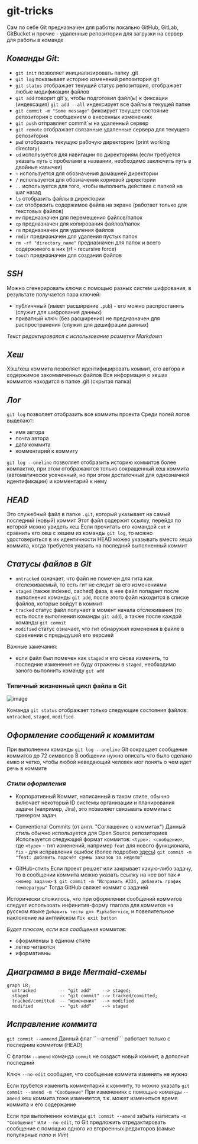 # git-tricks

Сам по себе Git предназначен для работы локально
GitHub, GitLab, GitBucket и прочие - удаленные репозитории для загрузки на сервер для работы в команде

## _Команды Git_:
- ```git init``` позволяет инициализировать папку .git 
- ```git log``` показывает историю изменений репозитория git
- ```git status``` отображает текущий статус репозитория, отображает любые модификации файлов
- ```git add``` говорит git`у, чтобы подготовил файл(ы) к фиксации (индексация)
   ```git add --all``` индексирует все файлы в текущей папке
- ```git commit -m "Some message"``` фиксирует текущее состояние репозитория с сообщением о внесенных изменениях
- ```git push``` отправляет commit`ы на удаленный сервер
- ```git remote``` отображает связанные удаленные сервера для текущего репозитория
- ```pwd``` отобразить текущую рабочую директорию (print working directory)
- ```cd``` используется для навигации по директориям (если требуется указать путь с пробелами в названии, необходимо заключить путь в двойные кавычки)
- ```~``` используется для обозначения домашней директории
- ```/``` используется для обозначения корневой директории
- ```..``` используется для того, чтобы выполнить действие с папкой на шаг назад
- ```ls``` отобразить файлы в директории
- ```cat``` отобразить содержимое файла на экране (работает только для текстовых файлов)
- ```mv``` предназначен для перемещения файлов/папок
- ```cp``` предназначен для копирования файлов/папок
- ```rm``` предназначен для удаления файлов
- ```rmdir``` предназначен для удаления пустых папок
- ```rm -rf "directory_name"``` предназначен для папок и всего содержимого в них (rf - recursive force)
- ```touch``` предназначен для создания файлов

## _SSH_
Можно сгенерировать ключи с помощью разных систем шифрования, в результате получается пара ключей:
- публиччный (имеет расширение ```.pub```) - его можно распростанять (служит для шифрования данных)
- приватный ключ (без расширения) не предназначен для распространения (служит для дешифрации данных)



_Текст редактировался с использование разметки Markdown_

## _Хеш_
Хэш/хеш коммита позволяет идентифицировать коммит, его автора и содержимое закоммиченных файлов
Вся информация о хешах коммитов находится в папке .git (скрытая папка)

## _Лог_
```git log``` позволяет отобразить все коммиты проекта
Среди полей логов выделают:
* имя автора
* почта автора
* дата коммита
* комментарий к коммиту

```git log --oneline``` позволяет отобразить историю коммитов более компактно, при этом отображаются только сокращенный хеш коммита (автоматически усеченный, но при этом достаточный для однозначной идентификации) и комментарий к нему

## _HEAD_
Это служебный файл в папке ```.git```, который указывает на самый последний (новый) коммит
Этот файл содержит ссылку, перейдя по которой можно увидеть хеш
Если прочитать его командой ```cat``` и сравнить его хеш с хешем из команды ```git log```, то можно удостовериться в их идентичности
HEAD можео указывать вместо хеша коммита, когда требуется указать на последний выполненный коммит


## _Статусы файлов в Git_
* ```untracked``` означает, что файл не помечен для гита как отслеживаемый, то есть гит не следит за его изменениями
* ```staged``` (также indexed, cached) фаза, в нее файл попадает после выполнения команды ```git add```, после этого файл находится в списке файлов, которые войдут в коммит
* ```tracked``` статус файл получает в момент начала отслеживания (то есть после выполнения команды ```git add```), а также после каждой команды ```git commit```
* ```modified``` статус означает, что гит обнаружил изменения в файле в сравнении с предыдушей его версией

Важные замечания:
* если файл был помечен как ```staged``` и его снова изменить, то последние изменения не буду отражены в ```staged```, необходимо заного выполнить команду ```git add```


### Типичный жизненный цикл файла в Git
![image](https://github.com/user-attachments/assets/49661f52-fb60-42c1-a9c3-7838144dfcd3)

Команда ```git status``` отображает только следующие состояния файлов: ```untracked```, ```staged```, ```modified```


## _Оформление сообщений к коммитам_
При выполнении команды ```git log --oneline``` Git сокращает сообщение коммитов до 72 символов
В ообщении нужно описать что было сделано емко и четко, чтобы любой неведающий человек мог понять о чем идет речь в коммите

### _Стили оформления_
* Корпоративный
Коммит, написанный в таком стиле, обычно включает некоторый ID системы организации и планирования задачи (например, Jira), это позволяет связывать коммиты с трекером задач
* Conventional Commits (от англ. "Соглашение о коммитах")
Данный стиль обычно используется для Open Source репозиториев
Используется следующий формат коммитов: ```<type>: <сообщение>```,
где ```<type>``` - тип изменений, например ```feat``` для нового функционала, ```fix``` - для исправления ошибок (более подробно [здесь](https://www.conventionalcommits.org/ru/v1.0.0-beta.4/#%D1%81%D0%BF%D0%B5%D1%86%D0%B8%D1%84%D0%B8%D0%BA%D0%B0%D1%86%D0%B8%D1%8F "Conventional Commits"))
```git commit -m "feat: добавить подсчёт суммы заказов за неделю" ```

* GitHub-стиль
Если проект решает или закрывает какую-либо задачу, то в сообщении коммита можно указать ссылку на нее вот так ```#<номер задачи>```
```$ git commit -m "Исправить #334, добавить график температуры"```
Тогда GitHub свяжет коммит с задачей

Исторически сложилось, что при оформлении сообщений коммитов следует использоать инфинитив-форму глагола для коммитов на русском языке ```Добавить тесты для PipkaService```, и повелительное наклонение на английском ```Fix exit button```

*Будет плюсом, если все сообщения коммитов:*
- оформленыы в едином стиле
- легко читаются
- иформативны


## _Диаграмма в виде Mermaid-схемы_

```mermaid
graph LR;
  untracked         -- "git add"    --> staged;
  staged            -- "git commit" --> tracked/comitted;
  tracked/comitted  -- "изменения"  --> modified
  modified          -- "git add"    --> staged
```

## _Исправление коммита_
```git commit --ammend```
Данный флаг ``--amend``` работает только с последним коммитом (HEAD)

С флагом ```--amend``` команда ```commit``` не создаст новый коммит, а дополнит последний

Ключ ```--no-edit``` сообщает, что сообщение коммита изменять не нужно

Если трубется изменить комментарий к коммиту, то можно указать ```git commit --amend -m "Сообщение"```
При изменениях с помощью команды ```--amend``` хеш коммита тоже изменяется, т.к. может измениться время коммита и его содержание

Если при выполнении команды ```git commit --amend``` забыть написать ```-m "Сообщение"``` или ```--no-edit```, то Git предложить отредактировать сообщение с помощью одного из втсроенных редакторов (самые популярные *nano* и *Vim*)
